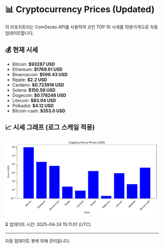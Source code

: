 
# 📊 Cryptocurrency Prices (Updated)

이 리포지토리는 CoinGecko API를 사용하여 코인 TOP 10 시세를 10분가격으로 자동 업데이트합니다.

## 💰 현재 시세
- Bitcoin: **$93287 USD**
- Ethereum: **$1769.61 USD**
- Binancecoin: **$599.43 USD**
- Ripple: **$2.2 USD**
- Cardano: **$0.723916 USD**
- Solana: **$150.59 USD**
- Dogecoin: **$0.178248 USD**
- Litecoin: **$83.04 USD**
- Polkadot: **$4.12 USD**
- Bitcoin-cash: **$353.0 USD**

## 📈 시세 그래프 (로그 스케일 적용)
![Crypto Prices](crypto_prices.png)

⏳ 업데이트 시간: 2025-04-24 15:11:01 (UTC)

---
자동 업데이트 봇에 의해 관리됩니다.
